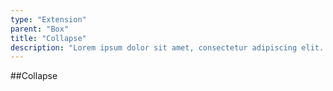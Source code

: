 ```yaml
---
type: "Extension"
parent: "Box"
title: "Collapse"
description: "Lorem ipsum dolor sit amet, consectetur adipiscing elit. Nunc tempus laoreet leo sit amet iaculis."
---
```


##Collapse

<demo>
  <demovanilla src="inline/extension/box/collapse">
  </demovanilla>
</demo>
